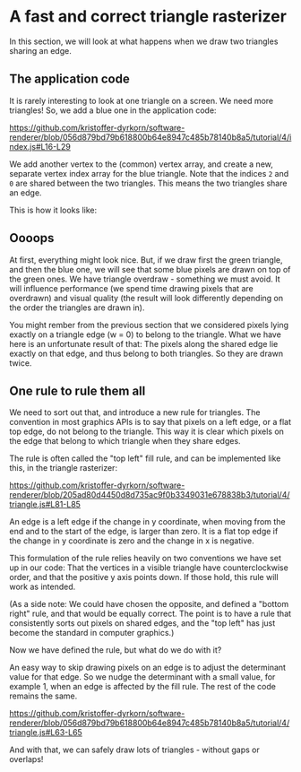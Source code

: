 # A fast and correct triangle rasterizer

In this section, we will look at what happens when we draw two triangles sharing an edge.

## The application code

It is rarely interesting to look at one triangle on a screen. We need more triangles! So, we add a blue one in the application code:

https://github.com/kristoffer-dyrkorn/software-renderer/blob/056d879bd79b618800b64e8947c485b78140b8a5/tutorial/4/index.js#L16-L29

We add another vertex to the (common) vertex array, and create a new, separate vertex index array for the blue triangle. Note that the indices `2` and `0` are shared between the two triangles. This means the two triangles share an edge.

This is how it looks like:

## Oooops

At first, everything might look nice. But, if we draw first the green triangle, and then the blue one, we will see that some blue pixels are drawn on top of the green ones. We have triangle overdraw - something we must avoid. It will influence performance (we spend time drawing pixels that are overdrawn) and visual quality (the result will look differently depending on the order the triangles are drawn in).

You might rember from the previous section that we considered pixels lying exactly on a triangle edge (w = 0) to belong to the triangle. What we have here is an unfortunate result of that: The pixels along the shared edge lie exactly on that edge, and thus belong to both triangles. So they are drawn twice.

## One rule to rule them all

We need to sort out that, and introduce a new rule for triangles. The convention in most graphics APIs is to say that pixels on a left edge, or a flat top edge, do not belong to the triangle. This way it is clear which pixels on the edge that belong to which triangle when they share edges.

The rule is often called the "top left" fill rule, and can be implemented like this, in the triangle rasterizer:

https://github.com/kristoffer-dyrkorn/software-renderer/blob/205ad80d4450d8d735ac9f0b3349031e678838b3/tutorial/4/triangle.js#L81-L85

An edge is a left edge if the change in y coordinate, when moving from the end and to the start of the edge, is larger than zero. It is a flat top edge if the change in y coordinate is zero and the change in x is negative.

This formulation of the rule relies heavily on two conventions we have set up in our code: That the vertices in a visible triangle have counterclockwise order, and that the positive y axis points down. If those hold, this rule will work as intended.

(As a side note: We could have chosen the opposite, and defined a "bottom right" rule, and that would be equally correct. The point is to have a rule that consistently sorts out pixels on shared edges, and the "top left" has just become the standard in computer graphics.)

Now we have defined the rule, but what do we do with it?

An easy way to skip drawing pixels on an edge is to adjust the determinant value for that edge. So we nudge the determinant with a small value, for example 1, when an edge is affected by the fill rule. The rest of the code remains the same.

https://github.com/kristoffer-dyrkorn/software-renderer/blob/056d879bd79b618800b64e8947c485b78140b8a5/tutorial/4/triangle.js#L63-L65

And with that, we can safely draw lots of triangles - without gaps or overlaps!
